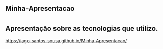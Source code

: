 # <h2>Minha-Apresentacao</h2>
# <h2>Apresentação sobre as tecnologias que utilizo.</h2>

https://iago-santos-sousa.github.io/Minha-Apresentacao/
